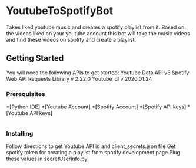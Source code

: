 # YoutubeToSpotifyBot
Takes liked youtube music and creates a spotify playlist from it.
Based on the videos liked on your youtube account this bot will take the music videos and find these videos on spotify and create a playlist.

## Getting Started

You will need the following APIs to get started:
Youtube Data API v3
Spotify Web API
Requests Library v 2.22.0
Youtube_dl v 2020.01.24


### Prerequisites

*[Python IDE]
*[Youtube Account]
*[Spotify Account]
*[Spotify API keys] 
*[Youtube API keys]

```

```

### Installing

Follow directions to get Youtube API id and client_secrets.json file
Get spotify token for creating a playlist from spotify development page
Plug these values in secretUserinfo.py 

```
